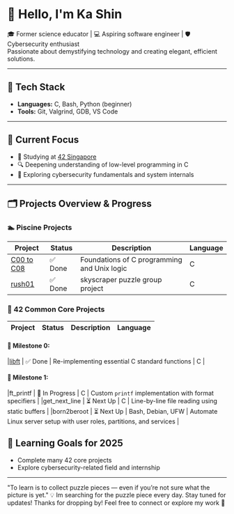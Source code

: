 <!--
**katan42/katan42** is a ✨ _special_ ✨ repository because its `README.md` (this file) appears on your GitHub profile.

Here are some ideas to get you started:

- 🔭 I’m currently working on ...
- 🌱 I’m currently learning ...
- 👯 I’m looking to collaborate on ...
- 🤔 I’m looking for help with ...
- 💬 Ask me about ...
- 📫 How to reach me: ...
- 😄 Pronouns: ...
- ⚡ Fun fact: ...
-->
# 👋 Hello, I'm Ka Shin

🎓 Former science educator | 💻 Aspiring software engineer | 🛡️ Cybersecurity enthusiast  
Passionate about demystifying technology and creating elegant, efficient solutions.

---

## 🔧 Tech Stack
- **Languages:** C, Bash, Python (beginner)
- **Tools:** Git, Valgrind, GDB, VS Code
---

## 🚀 Current Focus
- 📘 Studying at [42 Singapore](https://www.42singapore.sg )
- 🔍 Deepening understanding of low-level programming in C
- 🔐 Exploring cybersecurity fundamentals and system internals

---

## 🗂️ Projects Overview & Progress

### 🏊 Piscine Projects
| Project  | Status | Description | Language |
|--------|----------|-------------|----------|
| [C00 to C08](https://github.com/katan42/piscine6.git) | ✅ Done | Foundations of C programming and Unix logic | C |
|[rush01](https://github.com/katan42/piscine6/tree/main/Rush01) | ✅ Done | skyscraper puzzle group project       | C |

### 🧱 42 Common Core Projects
| Project  | Status | Description | Language |
|--------|----------|-------------|----------|
#### 📅 Milestone 0:
|[libft](https://github.com/katan42/42again/tree/main/00_libft) | ✅ Done | Re-implementing essential C standard functions       | C |

#### 📅 Milestone 1:

|ft_printf | 🚧 In Progress | C    | Custom `printf` implementation with format specifiers |
|get_next_line | ⏳ Next Up | C       | Line-by-line file reading using static buffers |
|born2beroot | ⏳ Next Up | Bash, Debian, UFW   | Automate Linux server setup with user roles, partitions, and services |

## 🧭 Learning Goals for 2025
- Complete many 42 core projects
- Explore cybersecurity-related field and internship
---

"To learn is to collect puzzle pieces — even if you’re not sure what the picture is yet."
💡 Im searching for the puzzle piece every day. Stay tuned for updates!
Thanks for dropping by! Feel free to connect or explore my work 🚀
